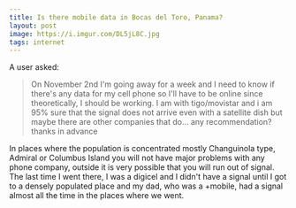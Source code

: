 ```yaml
---
title: Is there mobile data in Bocas del Toro, Panama?
layout: post
image: https://i.imgur.com/DL5jL8C.jpg
tags: internet
---
```


A user asked:
> On November 2nd I'm going away for a week and I need to know if there's any data for my cell phone so I'll have to be online since theoretically, I should be working.
> I am with tigo/movistar and i am 95% sure that the signal does not arrive even with a satellite dish but maybe there are other companies that do... any recommendation?
> thanks in advance

In places where the population is concentrated mostly Changuinola type, Admiral or Columbus Island you will not have major problems with any phone company, outside it is very possible that you will run out of signal. The last time I went there, I was a digicel and I didn't have a signal until I got to a densely populated place and my dad, who was a +mobile, had a signal almost all the time in the places where we went.
